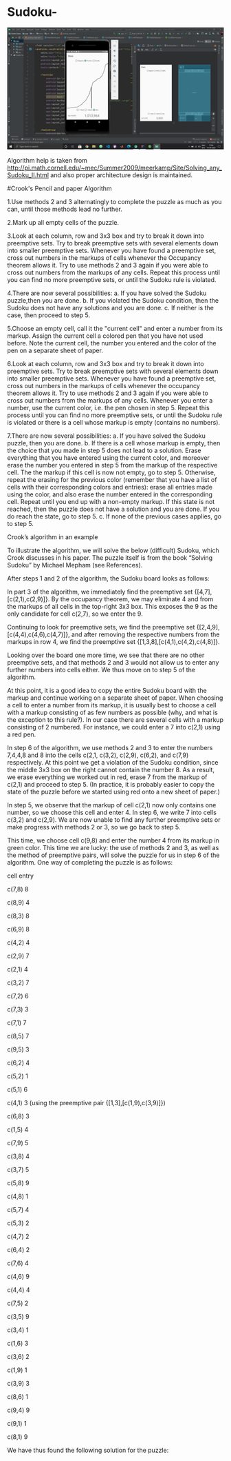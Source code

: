 # Sudoku-
![App screenshot](https://github.com/swarajdesh/Covid-Cases/blob/master/Covid%20Cases.png)

Algorithm help is taken from http://pi.math.cornell.edu/~mec/Summer2009/meerkamp/Site/Solving_any_Sudoku_II.html and also proper architecture design is maintained.

#Crook's Pencil and paper Algorithm 



1.Use methods 2 and 3 alternatingly to complete the puzzle as much as you can, until those methods lead no further.


2.Mark up all empty cells of the puzzle.


3.Look at each column, row and 3x3 box and try to break it down into preemptive sets. Try to break preemptive sets with several elements down into smaller preemptive sets. Whenever you have found a preemptive set, cross out numbers in the markups of cells whenever the Occupancy theorem allows it. Try to use methods 2 and 3 again if you were able to cross out numbers from the markups of any cells. Repeat this process until you can find no more preemptive sets, or until the Sudoku rule is violated.


4.There are now several possibilities:
a. If you have solved the Sudoku puzzle,then you are done.
b. If you violated the Sudoku condition, then the Sudoku does not have any solutions and you are done.
c. If neither is the case, then proceed to step 5.


5.Choose an empty cell, call it the "current cell" and enter a number from its markup. Assign the current cell a colored pen that you have not used before. Note the current cell, the number you entered and the color of the pen on a separate sheet of paper.


6.Look at each column, row and 3x3 box and try to break it down into preemptive sets. Try to break preemptive sets with several elements down into smaller preemptive sets. Whenever you have found a preemptive set, cross out numbers in the markups of cells whenever the occupancy theorem allows it. Try to use methods 2 and 3 again if you were able to cross out numbers from the markups of any cells. Whenever you enter a number, use the current color, i.e. the pen chosen in step 5.  Repeat this process until you can find no more preemptive sets, or until the Sudoku rule is violated or there is a cell whose markup is empty (contains no numbers).


7.There are now several possibilities:
a. If you have solved the Sudoku puzzle, then you are done.
b. If there is a cell whose markup is empty, then the choice that you made in step 5 does not lead to a solution. Erase everything that you have entered using the current color, and moreover erase the number you entered in step 5 from the markup of the respective cell. The the markup if this cell is now not empty, go to step 5. Otherwise, repeat the erasing for the previous color (remember that you have a list of cells with their corresponding colors and entries): erase all entries made using the color, and also erase the number entered in the corresponding cell. Repeat until you end up with a non-empty markup. If this state is not reached, then the puzzle does not have a solution and you are done. If you do reach the state, go to step 5.
c. If none of the previous cases applies, go to step 5.






Crook’s algorithm in an example



To illustrate the algorithm, we will solve the below (difficult) Sudoku, which Crook discusses in his paper. The puzzle itself is from the book “Solving Sudoku” by Michael Mepham (see References).






After steps 1 and 2 of the algorithm, the Sudoku board looks as follows:






In part 3 of the algorithm, we immediately find the preemptive set {[4,7], [c(2,1),c(2,9)]}. By the occupancy theorem, we may eliminate 4 and  from the markups of all cells in the top-right 3x3 box. This exposes the 9 as the only candidate for cell c(2,7), so we enter the 9.

Continuing to look for preemptive sets, we find the preemptive set {[2,4,9],[c(4,4),c(4,6),c(4,7)]}, and after removing the respective numbers from the markups in row 4, we find the preemptive set {[1,3,8],[c(4,1),c(4,2),c(4,8)]}.

Looking over the board one more time, we see that there are no other preemptive sets, and that methods 2 and 3 would not allow us to enter any further numbers into cells either. We thus move on to step 5 of the algorithm.



At this point, it is a good idea to copy the entire Sudoku board with the markup and continue working on a separate sheet of paper. When choosing a cell to enter a number from its markup, it is usually best to choose a cell with a markup consisting of as few numbers as possible (why, and what is the exception to this rule?). In our case there are several cells with a markup consisting of 2 numbered. For instance, we could enter a 7 into c(2,1) using a red pen.



In step 6 of the algorithm, we use methods 2 and 3 to enter the numbers 7,4,4,8 and 8 into the cells c(2,1, c(3,2), c(2,9), c(6,2), and c(7,9) respectively. At this point we get a violation of the Sudoku condition, since the middle 3x3 box on the right cannot contain the number 8. As a result, we erase everything we worked out in red, erase 7 from the markup of c(2,1) and proceed to step 5. (In practice, it is probably easier to copy the state of the puzzle before we started using red onto a new sheet of paper.)



In step 5, we observe that the markup of cell c(2,1) now only contains one number, so we choose this cell and enter 4. In step 6, we write 7 into cells c(3,2) and c(2,9). We are now unable to find any further preemptive sets or make progress with methods 2 or 3, so we go back to step 5.



This time, we choose cell c(9,8) and enter the number 4 from its markup in green color. This time we are lucky: the use of methods 2 and 3, as well as the method of preemptive pairs, will solve the puzzle for us in step 6 of the algorithm. One way of completing the puzzle is as follows:



cell            entry

c(7,8)        8

c(8,9)        4

c(8,3)        8

c(6,9)        8

c(4,2)        4

c(2,9)        7

c(2,1)        4

c(3,2)        7

c(7,2)        6

c(7,3)        3

c(7,1)        7

c(8,5)        7

c(9,5)        3

c(6,2)        4

c(5,2)        1

c(5,1)        6

c(4,1)        3  (using the preemptive pair {[1,3],[c(1,9),c(3,9)]})

c(6,8)        3

c(1,5)        4

c(7,9)        5

c(3,8)        4       

c(3,7)        5

c(5,8)        9

c(4,8)        1

c(5,7)        4

c(5,3)        2

c(4,7)        2

c(6,4)        2

c(7,6)        4

c(4,6)        9

c(4,4)        4

c(7,5)        2

c(3,5)        9

c(3,4)        1

c(1,6)        3

c(3,6)        2

c(1,9)        1

c(3,9)        3

c(8,6)        1

c(9,4)        9

c(9,1)        1

c(8,1)        9



We have thus found the following solution for the puzzle:




